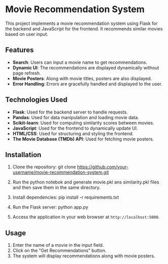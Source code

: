 # Movie Recommendation System

This project implements a movie recommendation system using Flask for the backend and JavaScript for the frontend. It recommends similar movies based on user input.

## Features

- **Search**: Users can input a movie name to get recommendations.
- **Dynamic UI**: The recommendations are displayed dynamically without page refresh.
- **Movie Posters**: Along with movie titles, posters are also displayed.
- **Error Handling**: Errors are gracefully handled and displayed to the user.

## Technologies Used

- **Flask**: Used for the backend server to handle requests.
- **Pandas**: Used for data manipulation and loading movie data.
- **Scikit-learn**: Used for computing similarity scores between movies.
- **JavaScript**: Used for the frontend to dynamically update UI.
- **HTML/CSS**: Used for structuring and styling the frontend.
- **The Movie Database (TMDb) API**: Used for fetching movie posters.

## Installation

1. Clone the repository:
  git clone https://github.com/your-username/movie-recommendation-system.git

2. Run the python notebok and generate movie.pkl ans similarity.pkl files and then save them in the same directory.

3. Install dependencies:
  pip install -r requirements.txt

4. Run the Flask server:
  python app.py

5. Access the application in your web browser at `http://localhost:5000`.

## Usage

1. Enter the name of a movie in the input field.
2. Click on the "Get Recommendations" button.
3. The system will display recommendations along with movie posters.
